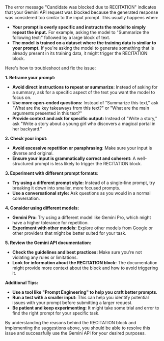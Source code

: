The error message "Candidate was blocked due to RECITATION" indicates that your Gemini API request was blocked because the generated response was considered too similar to the input prompt. This usually happens when:

* **Your prompt is overly specific and instructs the model to simply repeat the input.** For example, asking the model to "Summarize the following text:" followed by a large block of text.
* **The model is trained on a dataset where the training data is similar to your prompt.** If you're asking the model to generate something that is already present in its training data, it might trigger the RECITATION block.

Here's how to troubleshoot and fix the issue:

**1. Reframe your prompt:**

* **Avoid direct instructions to repeat or summarize:** Instead of asking for a summary, ask for a specific aspect of the text you want the model to focus on.
* **Use more open-ended questions:** Instead of "Summarize this text," ask "What are the key takeaways from this text?" or "What are the main arguments presented in this text?"
* **Provide context and ask for specific output:** Instead of "Write a story," ask "Write a story about a young girl who discovers a magical portal in her backyard."

**2. Check your input:**

* **Avoid excessive repetition or paraphrasing:** Make sure your input is diverse and original.
* **Ensure your input is grammatically correct and coherent:** A well-structured prompt is less likely to trigger the RECITATION block.

**3. Experiment with different prompt formats:**

* **Try using a different prompt style:** Instead of a single-line prompt, try breaking it down into smaller, more focused prompts.
* **Use a conversational style:** Ask questions as you would in a normal conversation.

**4. Consider using different models:**

* **Gemini Pro:** Try using a different model like Gemini Pro, which might have a higher tolerance for repetition.
* **Experiment with other models:** Explore other models from Google or other providers that might be better suited for your task.

**5. Review the Gemini API documentation:**

* **Check the guidelines and best practices:** Make sure you're not violating any rules or limitations.
* **Look for information about the RECITATION block:** The documentation might provide more context about the block and how to avoid triggering it.

**Additional Tips:**

* **Use a tool like "Prompt Engineering" to help you craft better prompts.**
* **Run a test with a smaller input:** This can help you identify potential issues with your prompt before submitting a larger request.
* **Be patient and keep experimenting:** It might take some trial and error to find the right prompt for your specific task.

By understanding the reasons behind the RECITATION block and implementing the suggestions above, you should be able to resolve this issue and successfully use the Gemini API for your desired purposes. 
